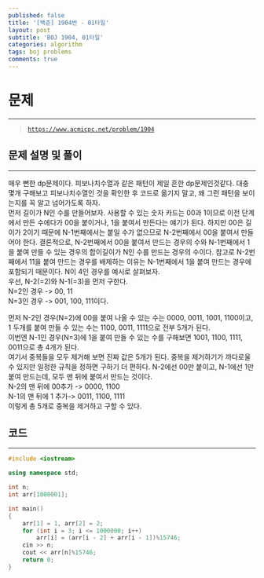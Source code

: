 ```yaml
---
published: false
title: '[백준] 1904번 - 01타일'
layout: post
subtitle: 'BOJ 1904, 01타일'
categories: algorithm
tags: boj problems
comments: true
---
```

# **문제**
---
> [`https://www.acmicpc.net/problem/1904`](https://www.acmicpc.net/problem/1904)

## **문제 설명 및 풀이**
---
매우 뻔한 dp문제이다. 피보나치수열과 같은 패턴이 제일 흔한 dp문제인것같다. 대충 몇개 구해보고 피보나치수열인 것을 확인한 후 코드로 옮기지 말고, 왜 그런 패턴을 보이는지를 꼭 알고 넘어가도록 하자.  
 먼저 길이가 N인 수를 만들어보자. 사용할 수 있는 숫자 카드는 00과 1이므로 이전 단계에서 만든 수에다가 00을 붙이거나, 1을 붙여서 만든다는 얘기가 된다. 하지만 00은 길이가 2이기 때문에 N-1번째에서는 붙일 수가 없으므로 N-2번째에서 00을 붙여서 만들어야 한다. 결론적으로, N-2번째에서 00을 붙여서 만드는 경우의 수와 N-1번째에서 1을 붙여 만들 수 있는 경우의 합이길이가 N인 수를 만드는 경우의 수이다. 참고로 N-2번째에서 11을 붙여 만드는 경우를 배제하는 이유는 N-1번째에서 1을 붙여 만드는 경우에 포함되기 때문이다. N이 4인 경우를 예시로 살펴보자.  
우선, N-2(=2)와 N-1(=3)을 먼저 구한다.  
N=2인 경우 -> 00, 11  
N=3인 경우 -> 001, 100, 111이다.

먼저 N-2인 경우(N=2)에 00을 붙여 나올 수 있는 수는 0000, 0011, 1001, 1100이고, 1 두개를 붙여 만들 수 있는 수는 1100, 0011, 1111으로 전부 5개가 된다.  
이번엔 N-1인 경우(N=3)에 1을 붙여 만들 수 있는 수를 구해보면 1001, 1100, 1111, 0011으로 총 4개가 된다.  
여기서 중복들을 모두 제거해 보면 진짜 값은 5개가 된다. 중복을 제거하기가 까다로울 수 있지만 일정한 규칙을 정하면 구하기 더 편하다. N-2에선 00만 붙이고, N-1에선 1만 붙여 만드는데, 모두 맨 뒤에 붙여서 만드는 것이다.  
N-2의 맨 뒤에 00추가 -> 0000, 1100  
N-1의 맨 뒤에 1 추가-> 0011, 1100, 1111  
이렇게 총 5개로 중복을 제거하고 구할 수 있다.  

## **코드**
---

```c++
#include <iostream>

using namespace std;

int n;
int arr[1000001];

int main()
{
    arr[1] = 1, arr[2] = 2;
    for (int i = 3; i <= 1000000; i++)
        arr[i] = (arr[i - 2] + arr[i - 1])%15746;
    cin >> n;
    cout << arr[n]%15746;
    return 0;
}
```
